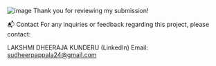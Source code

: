 ![image](https://github.com/user-attachments/assets/8c5e140d-13b0-4ccc-9250-0f1566857e7a)
Thank you for reviewing my submission!

📬 Contact For any inquiries or feedback regarding this project, please contact:

LAKSHMI DHEERAJA KUNDERU (LinkedIn) Email: sudheerpappala24@gmail.com
